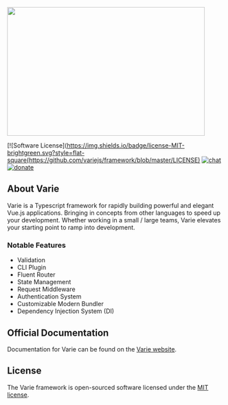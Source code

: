   <img width="460" height="300" src="https://avatars1.githubusercontent.com/u/33902889?s=400&u=6a10e83943f86f7f48a063088cdb959c789dedef&v=4">

  [![Software License](https://img.shields.io/badge/license-MIT-brightgreen.svg?style=flat-square(https://github.com/variejs/framework/blob/master/LICENSE)
  [![chat](https://img.shields.io/badge/chat-discord-7289DA.svg?style=flat-square)](https://discordapp.com/invite/yjBtbvm)
  [![donate](https://img.shields.io/badge/$-donate-ff5f5f.svg?style=flat-square)](https://www.paypal.me/lukepolo)
## About Varie

Varie is a Typescript framework for rapidly building powerful and elegant Vue.js applications. Bringing
in concepts from other languages to speed up your development. Whether working in
a small / large teams, Varie elevates your starting point to ramp into
development.

### Notable Features

- Validation
- CLI Plugin
- Fluent Router
- State Management
- Request Middleware
- Authentication System
- Customizable Modern Bundler
- Dependency Injection System (DI)

## Official Documentation

Documentation for Varie can be found on the [Varie website](https://varie.io/docs/latest).

## License

The Varie framework is open-sourced software licensed under the [MIT license](http://opensource.org/licenses/MIT).
